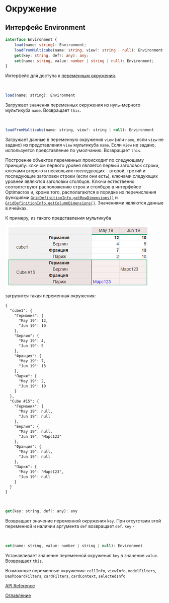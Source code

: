 # Окружение

## Интерфейс Environment<a name="environment"></a>
```ts
interface Environment {
	load(name: string): Environment;
	loadFromMulticube(name: string, view?: string | null): Environment;
	get(key: string, def?: any): any;
	set(name: string, value: number | string | null): Environment;
}
```
Интерфейс для доступа к [переменным окружения](https://ru.wikipedia.org/wiki/%D0%9F%D0%B5%D1%80%D0%B5%D0%BC%D0%B5%D0%BD%D0%BD%D0%B0%D1%8F_%D1%81%D1%80%D0%B5%D0%B4%D1%8B).

&nbsp;

```js
load(name: string): Environment
```
Загружает значения переменных окружения из нуль-мерного мультикуба `name`. Возвращает `this`.

&nbsp;

```js
loadFromMulticube(name: string, view?: string | null): Environment
```
Загружает данные в переменную окружения `view` (или `name`, если `view` не задано) из представления `view` мультикуба `name`. Если `view` не задано, используется представление по умолчанию.   Возвращает `this`.

Построение объектов переменных происходит по следующему принципу: ключом первого уровня является первый заголовок строки, ключами второго и нескольких последующих – второй, третий и последующие заголовки строки (если они есть), ключами следующих уровней являются заголовки столбцов. Ключи естественно соответствуют расположению строк и столбцов в интерфейсе Optimacros и, кроме того, располагаются в порядке их перечисления функциями [`GridDefinitionInfo.getRowDimensions()`](./views.md#grid-definition-info.get-row-dimensions) и [`GridDefinitionInfo.getColumnDimensions()`](./views.md#grid-definition-info.get-column-dimensions). Значениями являются данные в ячейках.

К примеру, из такого представления мультикуба

![Пример мультикуба](./pic/loadFromMulticubeExample.png)

загрузится такая переменная окружения:

```
{
  "cube1": {
    "Германия": {
      "May 19": 12,
      "Jun 19": 10
    },
    "Берлин": {
      "May 19": 4,
      "Jun 19": 5
    },
    "Франция": {
      "May 19": 7,
      "Jun 19": 13
    },
    "Париж": {
      "May 19": 2,
      "Jun 19": 10
    }
  },
  "Cube #15": {
    "Германия": {
      "May 19": null,
      "Jun 19": null
    },
    "Берлин": {
      "May 19": null,
      "Jun 19": "Марс123"
    },
    "Франция": {
      "May 19": null,
      "Jun 19": null
    },
    "Париж": {
      "May 19": "Марс123",
      "Jun 19": null
    }
  }
}
```

&nbsp;
	
```js
get(key: string, def?: any): any
```
Возвращает значение переменной окружения `key`. При отсутствии этой переменной и наличии аргумента `def` возвращает `def`.
`key` - 

&nbsp;

```js
set(name: string, value: number | string | null): Environment
```
Устанавливает значение переменной окружения `key` в значение `value`. Возвращает `this`.

Возможные переменные окружения:
`cellInfo`, `viewInfo`, `modelFilters`, `DashboardFilters`, `cardFilters`, `cardContext`, `selectedInfo`

[API Reference](API.md)

[Оглавление](../README.md)
